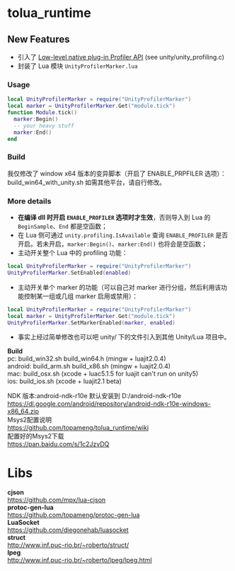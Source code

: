 # tolua_runtime
## New Features
- 引入了 [Low-level native plug-in Profiler API](https://docs.unity3d.com/2020.3/Documentation/Manual/LowLevelNativePluginProfiler.html) (see unity/unity_profiling.c)
- 封装了 Lua 模块 `UnityProfilerMarker.lua`
### Usage
```Lua
local UnityProfilerMarker = require("UnityProfilerMarker")
local marker = UnityProfilerMarker.Get("module.tick")
function Module.tick()
  marker:Begin()
  -- your heavy stuff
  marker:End()
end
```

### Build
我仅修改了 window x64 版本的变异脚本（开启了 ENABLE_PRPFILER 选项）：build_win64_with_unity.sh
如需其他平台，请自行修改。

### More details
- **在编译 dll 时开启 `ENABLE_PROFILER` 选项时才生效**，否则导入到 Lua 的 `BeginSample`、`End` 都是空函数；
- 在 Lua 侧可通过 `unity.profiling.IsAvailable` 查询 `ENABLE_PROFILER` 是否开启。若未开启，`marker:Begin()`、`marker:End()` 也将会是空函数；
- 主动开关整个 Lua 中的 profiling 功能：
```Lua
local UnityProfilerMarker = require("UnityProfilerMarker")
UnityProfilerMarker.SetEnabled(enabled)
```
- 主动开关单个 marker 的功能（可以自己对 marker 进行分组，然后利用该功能控制某一组或几组 marker 启用或禁用）：
```Lua
local UnityProfilerMarker = require("UnityProfilerMarker")
local marker = UnityProfilerMarker.Get("module.tick")
UnityProfilerMarker.SetMarkerEnabled(marker, enabled)
```
- 事实上经过简单修改也可以吧 unity/ 下的文件引入到其他 Unity/Lua 项目中。

**Build**<br>
pc: build_win32.sh build_win64.h  (mingw + luajit2.0.4) <br>
android: build_arm.sh build_x86.sh (mingw + luajit2.0.4) <br>
mac: build_osx.sh (xcode + luac5.1.5 for luajit can't run on unity5) <br>
ios: build_ios.sh (xcode + luajit2.1 beta) <br>

NDK 版本:android-ndk-r10e 默认安装到 D:/android-ndk-r10e<br>
https://dl.google.com/android/repository/android-ndk-r10e-windows-x86_64.zip<br>
Msys2配置说明<br>
https://github.com/topameng/tolua_runtime/wiki<br>
配置好的Msys2下载<br>
https://pan.baidu.com/s/1c2JzvDQ<br>

# Libs
**cjson**<br>
https://github.com/mpx/lua-cjson<br>
**protoc-gen-lua**<br>
https://github.com/topameng/protoc-gen-lua<br>
**LuaSocket** <br>
https://github.com/diegonehab/luasocket<br>
**struct**<br>
http://www.inf.puc-rio.br/~roberto/struct/<br>
**lpeg**<br>
http://www.inf.puc-rio.br/~roberto/lpeg/lpeg.html
